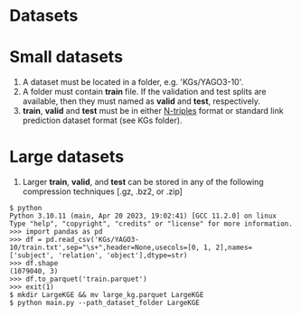 # Datasets

# Small datasets
1. A dataset must be located in a folder, e.g. 'KGs/YAGO3-10'.
2. A folder must contain **train** file. If the validation and test splits are available, then they must named as **valid** and **test**, respectively.
3. **train**, **valid** and **test** must be in either [N-triples](https://www.w3.org/2001/sw/RDFCore/ntriples/) format or standard link prediction dataset format (see KGs folder).


# Large datasets
1. Larger **train**, **valid**, and **test** can be stored in any of the following compression techniques [.gz, .bz2, or .zip]
```
$ python
Python 3.10.11 (main, Apr 20 2023, 19:02:41) [GCC 11.2.0] on linux
Type "help", "copyright", "credits" or "license" for more information.
>>> import pandas as pd
>>> df = pd.read_csv('KGs/YAGO3-10/train.txt',sep="\s+",header=None,usecols=[0, 1, 2],names=['subject', 'relation', 'object'],dtype=str)
>>> df.shape
(1079040, 3)
>>> df.to_parquet('train.parquet')
>>> exit(1)
$ mkdir LargeKGE && mv large_kg.parquet LargeKGE
$ python main.py --path_dataset_folder LargeKGE
```